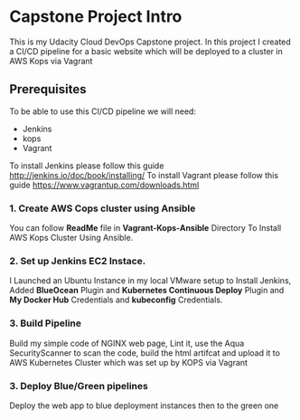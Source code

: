 # Capstone Project Intro

This is my Udacity Cloud DevOps Capstone project. In this project I created a CI/CD pipeline for a basic website which will be deployed to a cluster in AWS Kops via Vagrant

## Prerequisites

To be able to use this CI/CD pipeline we will need:
- Jenkins
- kops
- Vagrant

To install Jenkins please follow this guide http://jenkins.io/doc/book/installing/
To install Vagrant please follow this guide https://www.vagrantup.com/downloads.html

### 1. Create AWS Cops cluster using Ansible

You can follow **ReadMe** file in **Vagrant-Kops-Ansible** Directory To Install AWS Kops Cluster Using Ansible.

### 2. Set up Jenkins EC2 Instace.

I Launched an Ubuntu Instance in my local VMware setup to Install Jenkins, Added **BlueOcean** Plugin and **Kubernetes Continuous Deploy** Plugin and **My Docker Hub** Credentials and **kubeconfig** Credentials.

### 3. Build Pipeline

Build my simple code of NGINX web page, Lint it, use the Aqua SecurityScanner to scan the code, build the html artifcat and upload it to AWS Kubernetes Cluster which was set up by KOPS via Vagrant

### 3. Deploy Blue/Green pipelines

Deploy the web app to blue deployment instances then to the green one
